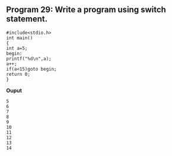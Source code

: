 ## Program 29: Write a program using switch statement.
```
#include<stdio.h>
int main()
{
int a=5;
begin:
printf("%d\n",a);
a++;
if(a<15)goto begin;
return 0;
}
```
**Ouput**
```
5
6
7   
8
9
10
11
12
13
14
```
